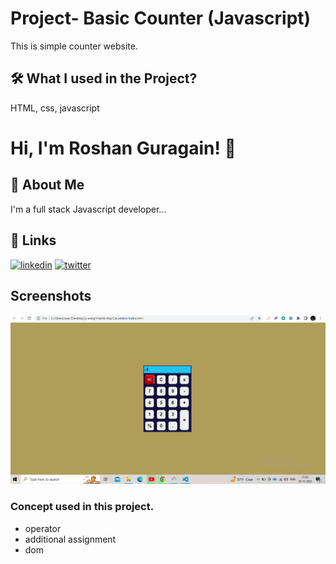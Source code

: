 # Project- Basic Counter (Javascript)
This is simple counter website.




## 🛠 What I used  in the Project?
 HTML, css, javascript


# Hi, I'm Roshan Guragain! 👋

## 🚀 About Me
I'm a full stack Javascript developer...


## 🔗 Links

[![linkedin](https://img.shields.io/badge/linkedin-0A66C2?style=for-the-badge&logo=linkedin&logoColor=white)](https://www.linkedin.com/in/roshan-guragain-guragain-747aa4245/)
[![twitter](https://img.shields.io/badge/twitter-1DA1F2?style=for-the-badge&logo=twitter&logoColor=white)](https://twitter.com/RoshanGuragain3)


## Screenshots

![App Screenshot](./Image/Screenshot%20(238).png)


### Concept used in this project.
- operator
- additional assignment
- dom